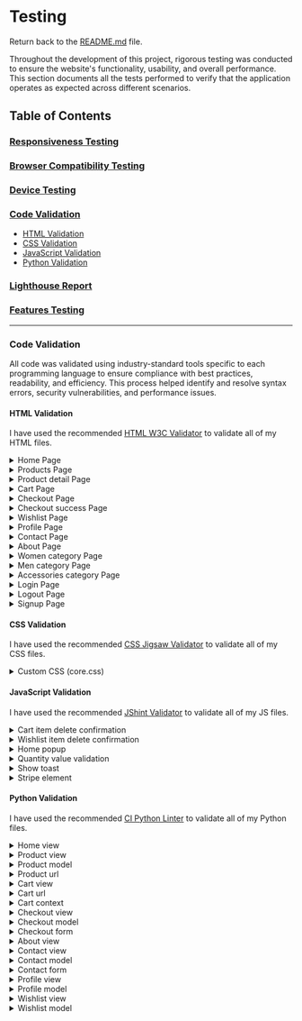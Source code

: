 # Testing

Return back to the [README.md](README.md) file.

Throughout the development of this project, rigorous testing was conducted to ensure the website's functionality, usability, and overall performance. This section documents all the tests performed to verify that the application operates as expected across different scenarios.

## Table of Contents
### [Responsiveness Testing](#responsiveness-testing-1)
### [Browser Compatibility Testing](#browser-compatibility-testing-1)
### [Device Testing](#device-testing-1)
### [Code Validation](#code-validation-1)
* [HTML Validation](#html-validation)
* [CSS Validation](#css-validation)
* [JavaScript Validation](#javascript-validation)
* [Python Validation](#python-validation)
### [Lighthouse Report](#lighthouse-report-1)
### [Features Testing](#features-testing-1)
---

### Code Validation 
All code was validated using industry-standard tools specific to each programming language to ensure compliance with best practices, readability, and efficiency. This process helped identify and resolve syntax errors, security vulnerabilities, and performance issues.

#### HTML Validation
I have used the recommended [HTML W3C Validator](https://validator.w3.org) to validate all of my HTML files.

<details>
<summary> Home Page
</summary>

![Home Page](static/images/testing_images/home-val.png)
</details>

<details>
<summary> Products Page
</summary>

![Product Page](static/images/testing_images/products-val.png)
</details>

<details>
<summary> Product detail Page
</summary>

![Product detail Page](static/images/testing_images/product-detail-val.png)
</details>

<details>
<summary> Cart Page
</summary>

![Cart Page](static/images/testing_images/cart-val.png)
</details>

<details>
<summary> Checkout Page
</summary>

![Checkout Page](static/images/testing_images/checkout-val.png)
</details>

<details>
<summary> Checkout success Page
</summary>

![Checkout success Page](static/images/testing_images/checkoutsuccess-val.png)
</details>

<details>
<summary> Wishlist Page
</summary>

![Wishlist Page](static/images/testing_images/wishlist-val.png)
</details>

<details>
<summary> Profile Page
</summary>

![Profile Page](static/images/testing_images/profile-val.png)
</details>

<details>
<summary> Contact Page
</summary>

![Contact Page](static/images/testing_images/contact-val.png)
</details>

<details>
<summary> About Page
</summary>

![About Page](static/images/testing_images/about-val.png)
</details>

<details>
<summary> Women category Page
</summary>

![Women category Page](static/images/testing_images/women-cat-val.png)
</details>

<details>
<summary> Men category Page
</summary>

![Men category Page](static/images/testing_images/men-cat-val.png)
</details>

<details>
<summary> Accessories category Page
</summary>

![Accessories category Page](static/images/testing_images/accessories-cat-val.png)
</details>

<details>
<summary> Login Page
</summary>

![Login Page](static/images/testing_images/login-val.png)
</details>

<details>
<summary> Logout Page
</summary>

![Logout Page](static/images/testing_images/logout-val.png)
</details>

<details>
<summary> Signup Page
</summary>

![Signup Page](static/images/testing_images/signup-val.png)
</details>

#### CSS Validation
I have used the recommended [CSS Jigsaw Validator](https://jigsaw.w3.org/css-validator) to validate all of my CSS files.

<details>
<summary> Custom CSS (core.css)
</summary>

![Css](static/images/testing_images/css-ayina-c-validation.png)
</details>

#### JavaScript Validation
I have used the recommended [JShint Validator](https://jshint.com) to validate all of my JS files.

<details>
<summary> Cart item delete confirmation
</summary>

![Cart Item Delete Confirmation](static/images/testing_images/cart_item_delete_confirmation.png)
</details>

<details>
<summary> Wishlist item delete confirmation
</summary>

![Wishlist Item Delete Confirmation](static/images/testing_images/wishlit_item_delete_conf.png)
</details>

<details>
<summary> Home popup
</summary>

![Home popup](static/images/testing_images/popup.png)
</details>

<details>
<summary> Quantity value validation
</summary>

![Quantity value validation](static/images/testing_images/quantity_value_validation.png)
</details>

<details>
<summary> Show toast
</summary>

![Show toast](static/images/testing_images/toast.png)
</details>

<details>
<summary> Stripe element
</summary>

![Stripe element](static/images/testing_images/stripe_element.png)
</details>

#### Python Validation
I have used the recommended [CI Python Linter](https://pep8ci.herokuapp.com) to validate all of my Python files.

<details>
<summary> Home view
</summary>

![Home view](static/images/testing_images/home-view.png)
</details>

<details>
<summary> Product view
</summary>

![Product view](static/images/testing_images/product-view.png)
</details>

<details>
<summary> Product model
</summary>

![Product model](static/images/testing_images/product-model.png)
</details>

<details>
<summary> Product url
</summary>

![Product url](static/images/testing_images/product-urls.png)
</details>

<details>
<summary> Cart view
</summary>

![Cart view](static/images/testing_images/cart-view.png)
</details>

<details>
<summary> Cart url
</summary>

![Cart url](static/images/testing_images/cart-urls.png)
</details>

<details>
<summary> Cart context
</summary>

![Cart context](static/images/testing_images/cart-context.png)
</details>

<details>
<summary> Checkout view
</summary>

![Checkout view](static/images/testing_images/checkout-view.png)
</details>

<details>
<summary> Checkout model
</summary>

![Checkout model](static/images/testing_images/checkout%20model.png)
</details>

<details>
<summary> Checkout form
</summary>

![Checkout form](static/images/testing_images/checout-form.png)
</details>

<details>
<summary> About view
</summary>

![About view](static/images/testing_images/about-view.png)
</details>

<details>
<summary> Contact view
</summary>

![Contact view](static/images/testing_images/contact-view.png)
</details>

<details>
<summary> Contact model
</summary>

![Contact model](static/images/testing_images/contact-model.png)
</details>

<details>
<summary> Contact form
</summary>

![Contact form](static/images/testing_images/contact-form.png)
</details>

<details>
<summary> Profile view
</summary>

![Profile view](static/images/testing_images/profile-view.png)
</details>

<details>
<summary> Profile model
</summary>

![Profile model](static/images/testing_images/profile-model.png)
</details>

<details>
<summary> Wishlist view
</summary>

![Wishlist view](static/images/testing_images/wishlist-view.png)
</details>

<details>
<summary> Wishlist model
</summary>

![Wishlist model](static/images/testing_images/wishlist-model.png)
</details>







